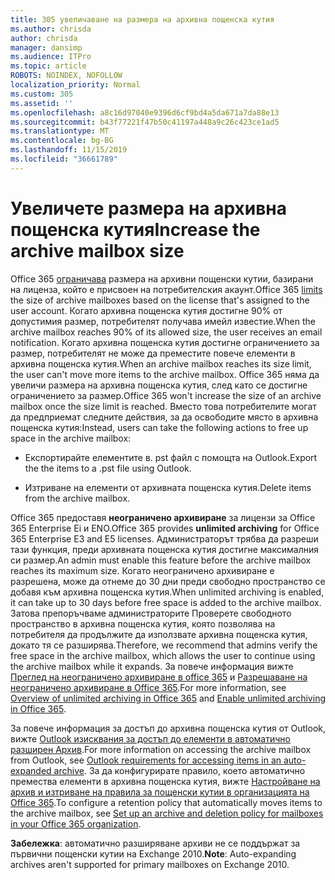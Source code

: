 ```yaml
---
title: 305 увеличаване на размера на архивна пощенска кутия
ms.author: chrisda
author: chrisda
manager: dansimp
ms.audience: ITPro
ms.topic: article
ROBOTS: NOINDEX, NOFOLLOW
localization_priority: Normal
ms.custom: 305
ms.assetid: ''
ms.openlocfilehash: a8c16d97040e9396d6cf9bd4a5da671a7da88e13
ms.sourcegitcommit: b43f77221f47b50c41197a448a9c26c423ce1ad5
ms.translationtype: MT
ms.contentlocale: bg-BG
ms.lasthandoff: 11/15/2019
ms.locfileid: "36661789"
---
```

# <a name="increase-the-archive-mailbox-size"></a><span data-ttu-id="2ea37-102">Увеличете размера на архивна пощенска кутия</span><span class="sxs-lookup"><span data-stu-id="2ea37-102">Increase the archive mailbox size</span></span>

<span data-ttu-id="2ea37-103">Office 365 [ограничава](https://docs.microsoft.com/office365/servicedescriptions/exchange-online-service-description/exchange-online-limits#mailbox-storage-limits) размера на архивни пощенски кутии, базирани на лиценза, който е присвоен на потребителския акаунт.</span><span class="sxs-lookup"><span data-stu-id="2ea37-103">Office 365 [limits](https://docs.microsoft.com/office365/servicedescriptions/exchange-online-service-description/exchange-online-limits#mailbox-storage-limits) the size of archive mailboxes based on the license that's assigned to the user account.</span></span> <span data-ttu-id="2ea37-104">Когато архивна пощенска кутия достигне 90% от допустимия размер, потребителят получава имейл известие.</span><span class="sxs-lookup"><span data-stu-id="2ea37-104">When the archive mailbox reaches 90% of its allowed size, the user receives an email notification.</span></span> <span data-ttu-id="2ea37-105">Когато архивна пощенска кутия достигне ограничението за размер, потребителят не може да преместите повече елементи в архивна пощенска кутия.</span><span class="sxs-lookup"><span data-stu-id="2ea37-105">When an archive mailbox reaches its size limit, the user can't move more items to the archive mailbox.</span></span> <span data-ttu-id="2ea37-106">Office 365 няма да увеличи размера на архивна пощенска кутия, след като се достигне ограничението за размер.</span><span class="sxs-lookup"><span data-stu-id="2ea37-106">Office 365 won't increase the size of an archive mailbox once the size limit is reached.</span></span> <span data-ttu-id="2ea37-107">Вместо това потребителите могат да предприемат следните действия, за да освободите място в архивна пощенска кутия:</span><span class="sxs-lookup"><span data-stu-id="2ea37-107">Instead, users can take the following actions to free up space in the archive mailbox:</span></span>

- <span data-ttu-id="2ea37-108">Експортирайте елементите в. pst файл с помощта на Outlook.</span><span class="sxs-lookup"><span data-stu-id="2ea37-108">Export the the items to a .pst file using Outlook.</span></span>

- <span data-ttu-id="2ea37-109">Изтриване на елементи от архивната пощенска кутия.</span><span class="sxs-lookup"><span data-stu-id="2ea37-109">Delete items from the archive mailbox.</span></span>

<span data-ttu-id="2ea37-110">Office 365 предоставя **неограничено архивиране** за лицензи за Office 365 Enterprise Еi и ЕNO.</span><span class="sxs-lookup"><span data-stu-id="2ea37-110">Office 365 provides **unlimited archiving** for Office 365 Enterprise E3 and E5 licenses.</span></span> <span data-ttu-id="2ea37-111">Администраторът трябва да разреши тази функция, преди архивната пощенска кутия достигне максималния си размер.</span><span class="sxs-lookup"><span data-stu-id="2ea37-111">An admin must enable this feature before the archive mailbox reaches its maximum size.</span></span> <span data-ttu-id="2ea37-112">Когато неограничено архивиране е разрешена, може да отнеме до 30 дни преди свободно пространство се добавя към архивна пощенска кутия.</span><span class="sxs-lookup"><span data-stu-id="2ea37-112">When unlimited archiving is enabled, it can take up to 30 days before free space is added to the archive mailbox.</span></span> <span data-ttu-id="2ea37-113">Затова препоръчваме администраторите Проверете свободното пространство в архивна пощенска кутия, която позволява на потребителя да продължите да използвате архивна пощенска кутия, докато тя се разширява.</span><span class="sxs-lookup"><span data-stu-id="2ea37-113">Therefore, we recommend that admins verify the free space in the archive mailbox, which allows the user to continue using the archive mailbox while it expands.</span></span> <span data-ttu-id="2ea37-114">За повече информация вижте [Преглед на неограничено архивиране в office 365](https://docs.microsoft.com/office365/securitycompliance/unlimited-archiving) и [Разрешаване на неограничено архивиране в Office 365](https://docs.microsoft.com/office365/securitycompliance/enable-unlimited-archiving).</span><span class="sxs-lookup"><span data-stu-id="2ea37-114">For more information, see [Overview of unlimited archiving in Office 365](https://docs.microsoft.com/office365/securitycompliance/unlimited-archiving) and [Enable unlimited archiving in Office 365](https://docs.microsoft.com/office365/securitycompliance/enable-unlimited-archiving).</span></span>

<span data-ttu-id="2ea37-115">За повече информация за достъп до архивна пощенска кутия от Outlook, вижте [Outlook изисквания за достъп до елементи в автоматично разширен Архив](https://docs.microsoft.com/office365/securitycompliance/unlimited-archiving#outlook-requirements-for-accessing-items-in-an-auto-expanded-archive).</span><span class="sxs-lookup"><span data-stu-id="2ea37-115">For more information on accessing the archive mailbox from Outlook, see [Outlook requirements for accessing items in an auto-expanded archive](https://docs.microsoft.com/office365/securitycompliance/unlimited-archiving#outlook-requirements-for-accessing-items-in-an-auto-expanded-archive).</span></span> <span data-ttu-id="2ea37-116">За да конфигурирате правило, което автоматично премества елементи в архивна пощенска кутия, вижте [Настройване на архив и изтриване на правила за пощенски кутии в организацията на Office 365](https://docs.microsoft.com/office365/securitycompliance/set-up-an-archive-and-deletion-policy-for-mailboxes).</span><span class="sxs-lookup"><span data-stu-id="2ea37-116">To configure a retention policy that automatically moves items to the archive mailbox, see [Set up an archive and deletion policy for mailboxes in your Office 365 organization](https://docs.microsoft.com/office365/securitycompliance/set-up-an-archive-and-deletion-policy-for-mailboxes).</span></span>

<span data-ttu-id="2ea37-117">**Забележка**: автоматично разширяване архиви не се поддържат за първични пощенски кутии на Exchange 2010.</span><span class="sxs-lookup"><span data-stu-id="2ea37-117">**Note**: Auto-expanding archives aren't supported for primary mailboxes on Exchange 2010.</span></span>
